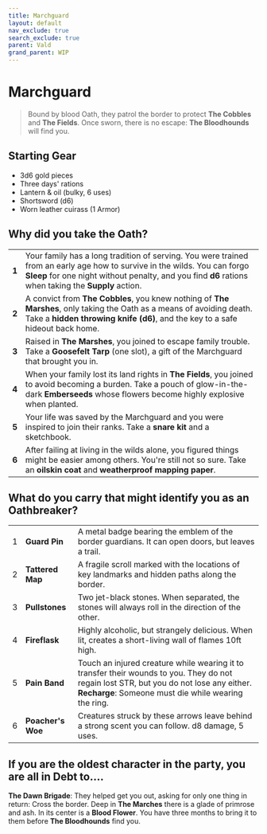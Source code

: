 ```yaml
---
title: Marchguard
layout: default
nav_exclude: true
search_exclude: true
parent: Vald
grand_parent: WIP
---
```



# Marchguard

> Bound by blood Oath, they patrol the border to protect **The Cobbles** and **The Fields**.  Once sworn, there is no escape: **The Bloodhounds** will find you. 


## Starting Gear

- 3d6 gold pieces
- Three days' rations
- Lantern & oil (bulky, 6 uses)
- Shortsword (d6)
- Worn leather cuirass (1 Armor)

## Why did you take the Oath?

|       |                                                              |
| ----- | ------------------------------------------------------------ |
| **1** | Your family has a long tradition of serving. You were trained from an early age how to survive in the wilds. You can forgo **Sleep** for one night without penalty, and you find **d6** rations when taking the **Supply** action.|
| **2** | A convict from **The Cobbles**, you knew nothing of **The Marshes**, only taking the Oath as a means of avoiding death. Take a **hidden throwing knife (d6)**, and the key to a safe hideout back home. |
| **3** | Raised in **The Marshes**, you joined to escape family trouble.  Take a **Goosefelt Tarp** (one slot), a gift of the Marchguard that brought you in. |
| **4** | When your family lost its land rights in **The Fields**, you joined to avoid becoming a burden. Take a pouch of glow-in-the-dark **Emberseeds** whose flowers become highly explosive when planted.    |
| **5** | Your life was saved by the Marchguard and you were inspired to join their ranks. Take a **snare kit** and a sketchbook. |
| **6** | After failing at living in the wilds alone, you figured things might be easier among others. You're still not so sure. Take an **oilskin coat** and **weatherproof mapping paper**. |

## What do you carry that might identify you as an Oathbreaker?

|      |                                  |                                                              |
| ---- | -------------------------------- | ------------------------------------------------------------ |
| 1    | **Guard Pin** | A metal badge bearing the emblem of the border guardians. It can open doors, but leaves a trail. |
| 2    | **Tattered Map** | A fragile scroll marked with the locations of key landmarks and hidden paths along the border. |
| 3    | **Pullstones**   | Two jet-black stones. When separated, the stones will always roll in the direction of the other.  |
| 4    | **Fireflask**  | Highly alcoholic, but strangely delicious. When lit, creates a short-living wall of flames 10ft high. |
| 5    | **Pain Band** | Touch an injured creature while wearing it to transfer their wounds to you. They do not regain lost STR, but you do not lose any either. **Recharge**: Someone must die while wearing the ring.  |
| 6    | **Poacher's Woe** | Creatures struck by these arrows leave behind a strong scent you can follow. d8 damage, 5 uses.  |

## If you are the oldest character in the party, you are all in Debt to....

**The Dawn Brigade**: They helped get you out, asking for only one thing in return: Cross the border. Deep in **The Marches** there is a glade of primrose and ash. In its center is a **Blood Flower**. You have three months to bring it to them before **The Bloodhounds** find you.